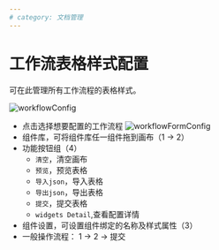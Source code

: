 ```yaml
---
# category: 文档管理
---
```

# 工作流表格样式配置
可在此管理所有工作流程的表格样式。

![workflowConfig](/images/workflowConfig.png)
- 点击选择想要配置的工作流程
![workflowFormConfig](/images/workflowFormConfig.png)
- 组件库，可将组件库任一组件拖到画布（1 -> 2）
- 功能按钮组（4）
  + `清空`，清空画布
  + `预览`，预览表格
  + `导入json`，导入表格
  + `导出json`，导出表格
  + `提交`，提交表格
  + `widgets Detail`,查看配置详情
- 组件设置，可设置组件绑定的名称及样式属性（3）
- 一般操作流程： 1 -> 2 -> 提交 
